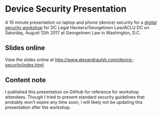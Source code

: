 # Device Security Presentation

A 10 minute presentation on laptop and phone (device) security for a [digital security workshop](https://www.meetup.com/DCLegalHackers/events/239489125/) for DC Legal Hackers/Georgetown Law/ACLU DC on Saturday, August 12th 2017 at Georgetown Law in Washington, D.C.

## Slides online

View the slides online at http://www.alexandraulsh.com/device-security/index.html.

## Content note

I published this presentation on GitHub for reference for workshop attendees. Though I tried to present standard security guidelines that probably won't expire any time soon, I will likely not be updating this presentation after the workshop.